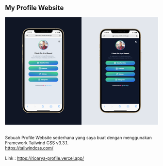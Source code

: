 ## My Profile Website 
<div>
  <img src="https://github.com/rioarya01/my-linktree/blob/119e0b022bcfa3cb0af45a15262fdb0b4de06b83/mockup-readme.png" width="600" />
</div>
<br/>

Sebuah Profile Website sederhana yang saya buat dengan menggunakan Framework Tailwind CSS v3.3.1.<br>
https://tailwindcss.com/<br><br>
Link : https://rioarya-profile.vercel.app/<br>
